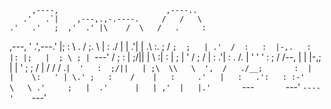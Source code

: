 
                                                  
         ,----,                        ,----..    
       .'   .`|    ,---,.,-.----.     /   /   \   
    .'   .'   ;  ,'  .' |\    /  \   /   .     :  
  ,---, '    .',---.'   |;   :    \ .   /   ;.  \ 
  |   :     ./ |   |   .'|   | .\ :.   ;   /  ` ; 
  ;   | .'  /  :   :  |-,.   : |: |;   |  ; \ ; | 
  `---' /  ;   :   |  ;/||   |  \ :|   :  | ; | ' 
    /  ;  /    |   :   .'|   : .  /.   |  ' ' ' : 
   ;  /  /--,  |   |  |-,;   | |  \'   ;  \; /  | 
  /  /  / .`|  '   :  ;/||   | ;\  \\   \  ',  /  
./__;       :  |   |    \:   ' | \.' ;   :    /   
|   :     .'   |   :   .':   : :-'    \   \ .'    
;   |  .'      |   | ,'  |   |.'       `---`      
`---'          `----'    `---'                    
                                                  
<!---
zero-steal-01/zero-steal-01 is a ✨ special ✨ repository because its `README.md` (this file) appears on your GitHub profile.
You can click the Preview link to take a look at your changes.
--->
